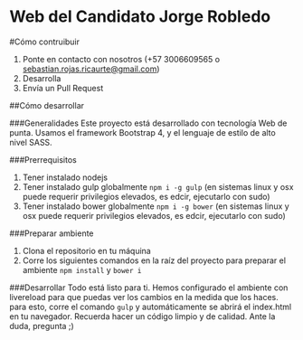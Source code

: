 # Web del Candidato Jorge Robledo

#Cómo contruibuir

1. Ponte en contacto con nosotros (+57 3006609565 o sebastian.rojas.ricaurte@gmail.com)
2. Desarrolla
3. Envía un Pull Request

##Cómo desarrollar

###Generalidades
Este proyecto está desarrollado con tecnología Web de punta. Usamos el framework Bootstrap 4, y el lenguaje de estilo de alto nivel SASS.

###Prerrequisitos

1. Tener instalado nodejs
2. Tener instalado gulp globalmente `npm i -g gulp` (en sistemas linux y osx puede requerir privilegios elevados, es edcir, ejecutarlo con sudo)
3. Tener instalado bower globalmente `npm i -g bower` (en sistemas linux y osx puede requerir privilegios elevados, es edcir, ejecutarlo con sudo)

###Preparar ambiente

1. Clona el repositorio en tu máquina
2. Corre los siguientes comandos en la raíz del proyecto para preparar el ambiente `npm install` y `bower i`

###Desarrollar
Todo está listo para ti. Hemos configurado el ambiente con livereload para que puedas ver los cambios en la medida que los haces. para esto, corre el comando `gulp` y automáticamente se abrirá el index.html en tu navegador. Recuerda hacer un código limpio y de calidad. Ante la duda, pregunta ;)
